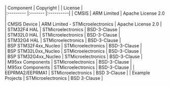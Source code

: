 | Component                               | Copyright |							| License   |             			
|:---------                               |:-------                 			|:----------|
| CMSIS                           	      | ARM Limited 						| Apache License 2.0 |  		    	
| CMSIS Device                    		  | ARM Limited - STMicroelectronics 	| Apache License 2.0 |  	            
| STM32F4 HAL                     		  | STMicroelectronics 				    | BSD-3-Clause   	 |					
| STM32L0 HAL                     		  | STMicroelectronics 				    | BSD-3-Clause   	 |		
| STM32G4 HAL                     		  | STMicroelectronics 				    | BSD-3-Clause   	 |  					
| BSP STM32F4xx_Nucleo            		  | STMicroelectronics 				    | BSD-3-Clause   	 |					
| BSP STM32L0xx_Nucleo            		  | STMicroelectronics 				    | BSD-3-Clause		 |				
| BSP STM32G4xx_Nucleo                    | STMicroelectronics 				    | BSD-3-Clause       |           		
| M95xx Components                  	  | STMicroelectronics 			        | BSD-3-Clause       |     
| M95xx Components                  	  | STMicroelectronics 			        | BSD-3-Clause       |
| EEPRMA2/EEPRMA1                         | STMicroelectronics                  | BSD 3-Clause       | 
| Example Projects      			  	  | STMicroelectronics 				    | BSD 3-Clause       |     			

